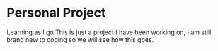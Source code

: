 # Personal Project
 Learning as I go
This is just a project I have been working on, I am still brand new to coding so we will see how this goes.